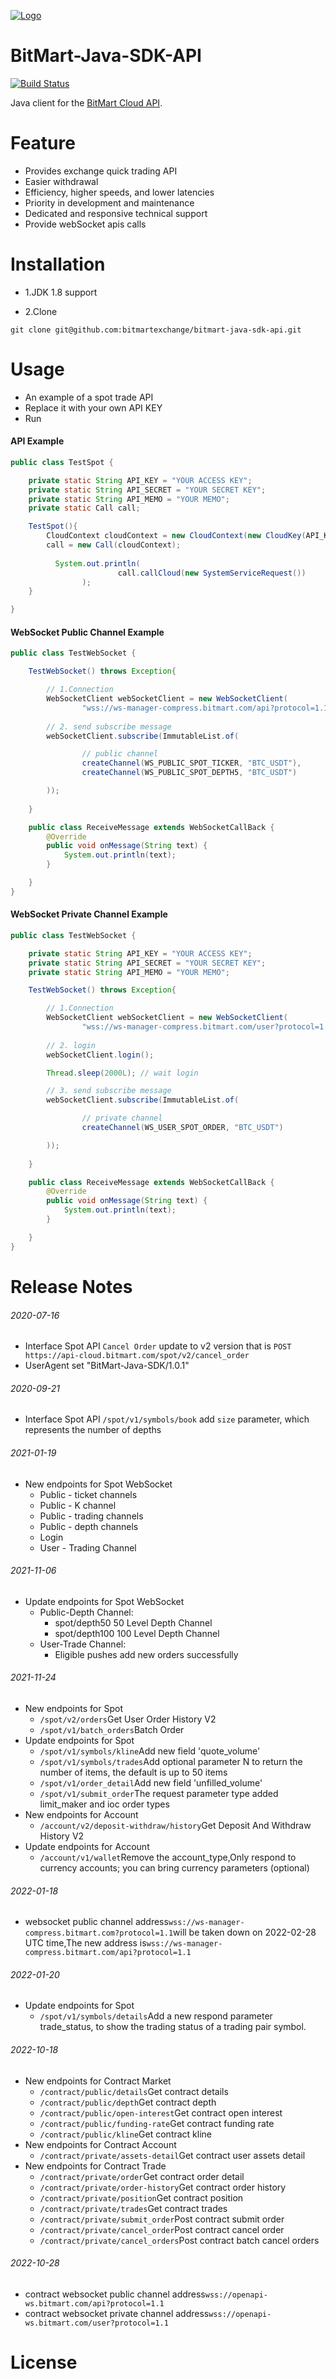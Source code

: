 [![Logo](./logo.png)](https://bitmart.com)

BitMart-Java-SDK-API
=========================
<p align="left">
    <a href='#'><img src='https://travis-ci.org/meolu/walle-web.svg?branch=master' alt="Build Status"></a>  
</p>

Java client for the [BitMart Cloud API](http://developer-pro.bitmart.com).



Feature
=========================
- Provides exchange quick trading API
- Easier withdrawal
- Efficiency, higher speeds, and lower latencies
- Priority in development and maintenance
- Dedicated and responsive technical support
- Provide webSocket apis calls


Installation
=========================

* 1.JDK 1.8 support

* 2.Clone
```git
git clone git@github.com:bitmartexchange/bitmart-java-sdk-api.git
```



Usage
=========================
* An example of a spot trade API
* Replace it with your own API KEY
* Run

#### API Example
```java
public class TestSpot {

    private static String API_KEY = "YOUR ACCESS KEY";
    private static String API_SECRET = "YOUR SECRET KEY";
    private static String API_MEMO = "YOUR MEMO";
    private static Call call;

    TestSpot(){
        CloudContext cloudContext = new CloudContext(new CloudKey(API_KEY, API_SECRET, API_MEMO));
        call = new Call(cloudContext);
        
          System.out.println(
                        call.callCloud(new SystemServiceRequest())
                );
    }

}
```

#### WebSocket Public Channel Example
```java
public class TestWebSocket {

    TestWebSocket() throws Exception{

        // 1.Connection
        WebSocketClient webSocketClient = new WebSocketClient(
                "wss://ws-manager-compress.bitmart.com/api?protocol=1.1", new ReceiveMessage());
        
        // 2. send subscribe message
        webSocketClient.subscribe(ImmutableList.of(

                // public channel
                createChannel(WS_PUBLIC_SPOT_TICKER, "BTC_USDT"),
                createChannel(WS_PUBLIC_SPOT_DEPTH5, "BTC_USDT")

        ));
        
    }

    public class ReceiveMessage extends WebSocketCallBack {
        @Override
        public void onMessage(String text) {
            System.out.println(text);
        }

    }
}

```

#### WebSocket Private Channel Example
```java
public class TestWebSocket {

    private static String API_KEY = "YOUR ACCESS KEY";
    private static String API_SECRET = "YOUR SECRET KEY";
    private static String API_MEMO = "YOUR MEMO";

    TestWebSocket() throws Exception{

        // 1.Connection
        WebSocketClient webSocketClient = new WebSocketClient(
                "wss://ws-manager-compress.bitmart.com/user?protocol=1.1", new ReceiveMessage());
        
        // 2. login
        webSocketClient.login();

        Thread.sleep(2000L); // wait login

        // 3. send subscribe message
        webSocketClient.subscribe(ImmutableList.of(

                // private channel
                createChannel(WS_USER_SPOT_ORDER, "BTC_USDT")

        ));
        
    }

    public class ReceiveMessage extends WebSocketCallBack {
        @Override
        public void onMessage(String text) {
            System.out.println(text);
        }

    }
}

```

Release Notes
=========================

###### 2020-07-16 
- Interface Spot API `Cancel Order` update to v2 version that is `POST https://api-cloud.bitmart.com/spot/v2/cancel_order`
- UserAgent set "BitMart-Java-SDK/1.0.1"
                                                    
 
###### 2020-09-21
- Interface Spot API `/spot/v1/symbols/book` add `size` parameter, which represents the number of depths


###### 2021-01-19
- New endpoints for Spot WebSocket
    - Public - ticket channels
    - Public - K channel
    - Public - trading channels
    - Public - depth channels
    - Login
    - User - Trading Channel


###### 2021-11-06
- Update endpoints for Spot WebSocket
    - Public-Depth Channel:
        - spot/depth50     50 Level Depth Channel
        - spot/depth100    100 Level Depth Channel
    - User-Trade Channel:
        - Eligible pushes add new orders successfully


###### 2021-11-24
- New endpoints for Spot
    - <code>/spot/v2/orders</code>Get User Order History V2
    - <code>/spot/v1/batch_orders</code>Batch Order
- Update endpoints for Spot
    - <code>/spot/v1/symbols/kline</code>Add new field 'quote_volume'
    - <code>/spot/v1/symbols/trades</code>Add optional parameter N to return the number of items, the default is up to 50 items
    - <code>/spot/v1/order_detail</code>Add new field 'unfilled_volume'
    - <code>/spot/v1/submit_order</code>The request parameter type added limit_maker and ioc order types
- New endpoints for Account
    - <code>/account/v2/deposit-withdraw/history</code>Get Deposit And Withdraw  History V2
- Update endpoints for Account
    - <code>/account/v1/wallet</code>Remove the account_type,Only respond to currency accounts; you can bring currency parameters (optional)


###### 2022-01-18
- websocket public channel address<code>wss://ws-manager-compress.bitmart.com?protocol=1.1</code>will be taken down on 2022-02-28 UTC time,The new address is<code>wss://ws-manager-compress.bitmart.com/api?protocol=1.1</code>


###### 2022-01-20
- Update endpoints for Spot
    - <code>/spot/v1/symbols/details</code>Add a new respond parameter trade_status, to show the trading status of a trading pair symbol.


###### 2022-10-18
- New endpoints for Contract Market
  - <code>/contract/public/details</code>Get contract details
  - <code>/contract/public/depth</code>Get contract depth
  - <code>/contract/public/open-interest</code>Get contract open interest
  - <code>/contract/public/funding-rate</code>Get contract funding rate
  - <code>/contract/public/kline</code>Get contract kline
- New endpoints for Contract Account
  - <code>/contract/private/assets-detail</code>Get contract user assets detail
- New endpoints for Contract Trade
  - <code>/contract/private/order</code>Get contract order detail
  - <code>/contract/private/order-history</code>Get contract order history
  - <code>/contract/private/position</code>Get contract position
  - <code>/contract/private/trades</code>Get contract trades
  - <code>/contract/private/submit_order</code>Post contract submit order
  - <code>/contract/private/cancel_order</code>Post contract cancel order
  - <code>/contract/private/cancel_orders</code>Post contract batch cancel orders

###### 2022-10-28
- contract websocket public channel address<code>wss://openapi-ws.bitmart.com/api?protocol=1.1</code>
- contract websocket private channel address<code>wss://openapi-ws.bitmart.com/user?protocol=1.1</code>
  
License
=========================
